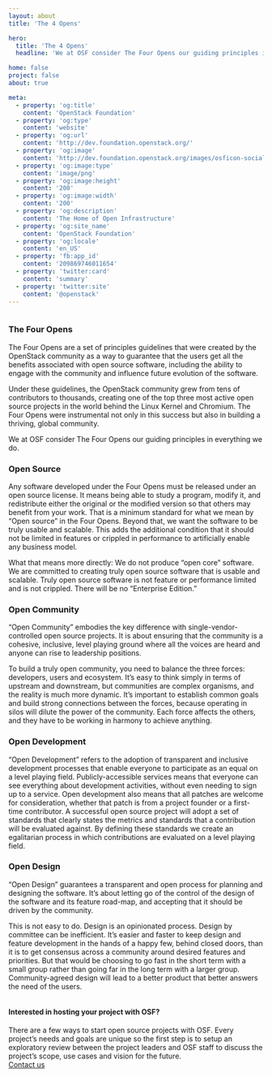 ```yaml
---
layout: about
title: 'The 4 Opens'

hero:
  title: 'The 4 Opens'
  headline: 'We at OSF consider The Four Opens our guiding principles in everything we do.'

home: false
project: false
about: true

meta:
  - property: 'og:title'
    content: 'OpenStack Foundation'
  - property: 'og:type'
    content: 'website'
  - property: 'og:url'
    content: 'http://dev.foundation.openstack.org/'
  - property: 'og:image'
    content: 'http://dev.foundation.openstack.org/images/osficon-social.png'
  - property: 'og:image:type'
    content: 'image/png'
  - property: 'og:image:height'
    content: '200'
  - property: 'og:image:width'
    content: '200'
  - property: 'og:description'
    content: 'The Home of Open Infrastructure'
  - property: 'og:site_name'
    content: 'OpenStack Foundation'
  - property: 'og:locale'
    content: 'en_US'
  - property: 'fb:app_id'
    content: '209869746011654'
  - property: 'twitter:card'
    content: 'summary'
  - property: 'twitter:site'
    content: '@openstack'
---
```


<section class="section about-s1-main">
  <div class="container about-s1-container">
    <div class="columns">
      <div class="column">
        <h3 class="fix-h3">The Four Opens</h3>
        <p class="fix-h5">The Four Opens are a set of principles guidelines that were created by the OpenStack community as a way to guarantee that the users get all the benefits associated with open source software, including the ability to engage with the community and influence future evolution of the software. 
        <p class="fix-h5">Under these guidelines, the OpenStack community grew from tens of contributors to thousands, creating one of the top three most active open source projects in the world behind the Linux Kernel and Chromium. The Four Opens were instrumental not only in this success but also in building a thriving, global community. 
        <p class="fix-h5">We at OSF consider The Four Opens our guiding principles in everything we do.</p>
        <h3 class="fix-h3">Open Source</h3>
        <p class="fix-h5">Any software developed under the Four Opens must be released under an open source license. It means being able to study a program, modify it, and redistribute either the original or the modified version so that others may benefit from your work. That is a minimum standard for what we mean by “Open source” in the Four Opens. Beyond that, we want the software to be truly usable and scalable. This adds the additional condition that it should not be limited in features or crippled in performance to artificially enable any business model.</p>
        <p class="fix-h5">What that means more directly: We do not produce “open core” software.  We are committed to creating truly open source software that is usable and scalable. Truly open source software is not feature or performance limited and is not crippled. There will be no “Enterprise Edition.”
        <h3 class="fix-h3">Open Community</h3>
        <p class="fix-h5">“Open Community” embodies the key difference with single-vendor-controlled open source projects. It is about ensuring that the community is a cohesive, inclusive, level playing ground where all the voices are heard and anyone can rise to leadership positions.</p>
        <p class="fix-h5">To build a truly open community, you need to balance the three forces:
            developers, users and ecosystem. It’s easy to think simply in terms of upstream and downstream, but communities are complex organisms, and the reality is much more dynamic. It’s important to establish common goals and build strong connections between the forces, because operating in silos will dilute the power of the community. Each force affects the others, and they have to be working in harmony to achieve anything.</p>
        <h3 class="fix-h3">Open Development</h3>
        <p class="fix-h5">“Open Development” refers to the adoption of transparent and inclusive development processes that enable everyone to participate as an equal on a level playing field. Publicly-accessible services means that everyone can see everything about development activities, without even needing to sign up to a service. Open development also means that all patches are welcome for consideration, whether that patch is from a project founder or a first-time contributor. A successful open source project will adopt a set of standards that clearly states the metrics and standards that a contribution will be evaluated against. By defining these standards we create an egalitarian process in which contributions are evaluated on a level playing field.</p>
        <h3 class="fix-h3">Open Design</h3>
        <p class="fix-h5">“Open Design” guarantees a transparent and open process for planning and designing the software. It’s about letting go of the control of the design of the software and its feature road-map, and accepting that it should be driven by the community.</p>
        <p class="fix-h5">This is not easy to do. Design is an opinionated process. Design by committee can be inefficient. It’s easier and faster to keep design and feature development in the hands of a happy few, behind closed doors, than it is to get consensus across a community around desired features and priorities. But that would be choosing to go fast in the short term with a small group rather than going far in the long term with a larger group. Community-agreed design will lead to a better product that better answers the need of the users.</p>
      </div>
    </div>
  </div>
</section>

<section class="projects-s2-main">
  <div class="container">
    <h4 class="itemtitle">Interested in hosting your project with OSF? </h4>
    <div class="fix-h5">There are a few ways to start open source projects with OSF. Every project’s needs and goals are unique so the first step is to setup an exploratory review between the project leaders and OSF staff to discuss the project’s scope, use cases and vision for the future.</div>
    <a href="mailto:info@openstack.org" class="button button-red">
        <span>Contact us</span>
    </a>
  </div>
</section>
